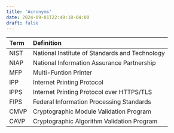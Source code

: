 ```yaml
---
title: 'Acronyms'
date: 2024-09-01T22:49:18-04:00
draft: false
---
```

| Term | Definition | 
| :--- | :--------- | 
| NIST | National Institute of Standards and Technology |
| NIAP | National Information Assurance Partnership |
| MFP | Multi-Funtion Printer |
| IPP | Internet Printing Protocol |
| IPPS | Internet Printing Protocol over HTTPS/TLS |
| FIPS | Federal Information Processing Standards |
| CMVP | Cryptographic Module Validation Program |
| CAVP | Cryptographic Algorithm Validation Program |